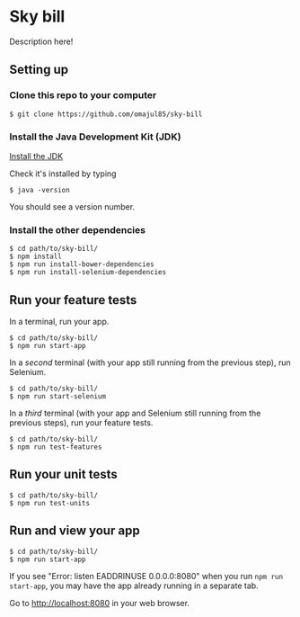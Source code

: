 # Sky bill

Description here!

## Setting up

### Clone this repo to your computer

    $ git clone https://github.com/omajul85/sky-bill

### Install the Java Development Kit (JDK)

[Install the JDK](http://www.oracle.com/technetwork/java/javase/downloads/index.html)

Check it's installed by typing

    $ java -version

You should see a version number.

### Install the other dependencies

    $ cd path/to/sky-bill/
    $ npm install
    $ npm run install-bower-dependencies
    $ npm run install-selenium-dependencies

## Run your feature tests

In a terminal, run your app.

    $ cd path/to/sky-bill/
    $ npm run start-app

In a *second* terminal (with your app still running from the previous step), run Selenium.

    $ cd path/to/sky-bill/
    $ npm run start-selenium

In a *third* terminal (with your app and Selenium still running from the previous steps), run your feature tests.

    $ cd path/to/sky-bill/
    $ npm run test-features

## Run your unit tests

    $ cd path/to/sky-bill/
    $ npm run test-units

## Run and view your app

    $ cd path/to/sky-bill/
    $ npm run start-app

If you see "Error: listen EADDRINUSE 0.0.0.0:8080" when you run `npm run start-app`, you may have the app already running in a separate tab.

Go to [http://localhost:8080](http://localhost:8080) in your web browser.
